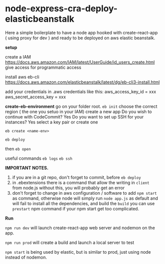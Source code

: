 # node-express-cra-deploy-elasticbeanstalk

Here a simple boilerplate to have a node app hooked with create-react-app ( using proxy for dev ) and ready to be deployed on aws elastic beanstalk. 

**setup**

create a IAM
https://docs.aws.amazon.com/IAM/latest/UserGuide/id_users_create.html
give access for programmatic access

install aws eb-cli
https://docs.aws.amazon.com/elasticbeanstalk/latest/dg/eb-cli3-install.html

add your credentials in .aws credentials like this: 
aws_access_key_id = xxx
aws_secret_access_key = xxx

**create-eb-environment**
go on your folder root.
`eb init`
choose the correct region ( the one you setuo in your IAM)
create a new app
Do you wish to continue with CodeCommit? Yes
Do you want to set up SSH for your instances? Yes
select a key pair or create one

`eb create <name-env>`

`eb deploy`

then 
`eb open`

useful commands
`eb logs`
`eb ssh`

**IMPORTANT NOTES.**
1) if you are in a git repo, don't forget to commit, before `eb deploy`
2) in .ebextensions there is a command that allow the writing in `client` from node.js
without this, you will probably get an error
3) don't forget to change in aws configuration / software to add `npm start` as command, otherwise node will simply run `node app.js` as default and will fail to install all the dependencies, and build the `build`
you can use `prestart` npm command if your npm start get too complicated.

**Run**

`npm run dev` will launch create-react-app web server and nodemon on the app. 

`npm run prod` will create a build and launch a local server to test

`npm start` is being used by elastic, but is similar to prod, just using node instead of nodemon.
